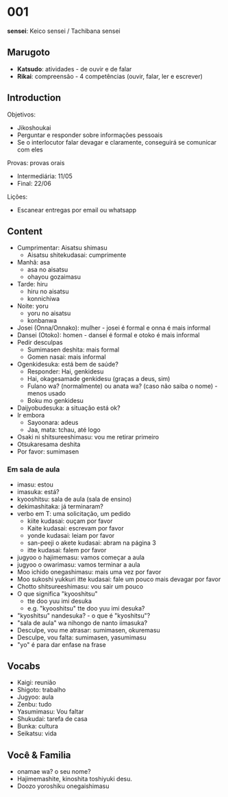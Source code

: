 # 001

**sensei**: Keico sensei / Tachibana sensei

## Marugoto

- **Katsudo**: atividades - de ouvir e de falar
- **Rikai**: compreensão - 4 competências (ouvir, falar, ler e escrever)

## Introduction

Objetivos:

- Jikoshoukai
- Perguntar e responder sobre informações pessoais
- Se o interlocutor falar devagar e claramente, conseguirá se comunicar com eles

Provas: provas orais

- Intermediária: 11/05
- Final: 22/06

Lições:

- Escanear entregas por email ou whatsapp

## Content

- Cumprimentar: Aisatsu shimasu
  - Aisatsu shitekudasai: cumprimente
- Manhã: asa
  - asa no aisatsu
  - ohayou gozaimasu
- Tarde: hiru
  - hiru no aisatsu
  - konnichiwa
- Noite: yoru
  - yoru no aisatsu
  - konbanwa
- Josei (Onna/Onnako): mulher - josei é formal e onna é mais informal
- Dansei (Otoko): homen - dansei é formal e otoko é mais informal
- Pedir desculpas
  - Sumimasen deshita: mais formal
  - Gomen nasai: mais informal
- Ogenkidesuka: está bem de saúde?
  - Responder: Hai, genkidesu
  - Hai, okagesamade genkidesu (graças a deus, sim)
  - Fulano wa? (normalmente) ou anata wa? (caso não saiba o nome) - menos usado
  - Boku mo genkidesu
- Daijyobudesuka: a situação está ok?
- Ir embora
  - Sayoonara: adeus
  - Jaa, mata: tchau, até logo
- Osaki ni shitsureeshimasu: vou me retirar primeiro
- Otsukaresama deshita
- Por favor: sumimasen

### Em sala de aula

- imasu: estou
- imasuka: está?
- kyooshitsu: sala de aula (sala de ensino)
- dekimashitaka: já terminaram?
- verbo em T: uma solicitação, um pedido
  - kiite kudasai: ouçam por favor
  - Kaite kudasai: escrevam por favor
  - yonde kudasai: leiam por favor
  - san-peeji o akete kudasai: abram na página 3
  - itte kudasai: falem por favor
- jugyoo o hajimemasu: vamos começar a aula
- jugyoo o owarimasu: vamos terminar a aula
- Moo ichido onegashimasu: mais uma vez por favor
- Moo sukoshi yukkuri itte kudasai: fale um pouco mais devagar por favor
- Chotto shitsureeshimasu: vou sair um pouco
- O que significa "kyooshitsu"
  - tte doo yuu imi desuka
  - e.g. "kyooshitsu" tte doo yuu imi desuka?
- "kyoshitsu" nandesuka? - o que é "kyoshitsu"?
- "sala de aula" wa nihongo de nanto iimasuka?
- Desculpe, vou me atrasar: sumimasen, okuremasu
- Desculpe, vou falta: sumimasen, yasumimasu
- "yo" é para dar enfase na frase

## Vocabs

- Kaigi: reunião
- Shigoto: trabalho
- Jugyoo: aula
- Zenbu: tudo
- Yasumimasu: Vou faltar
- Shukudai: tarefa de casa
- Bunka: cultura
- Seikatsu: vida

## Você & Familia

- onamae wa? o seu nome?
- Hajimemashite, kinoshita toshiyuki desu.
- Doozo yoroshiku onegaishimasu
